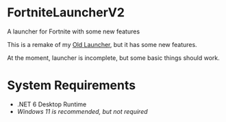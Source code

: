 # FortniteLauncherV2
A launcher for Fortnite with some new features 

This is a remake of my [Old Launcher](https://github.com/Jurij15/FortniteLauncher), but 
it has some new features.

At the moment, launcher is incomplete, but some basic things should work.

# System Requirements
- .NET 6 Desktop Runtime
- *Windows 11 is recommended, but not required*
